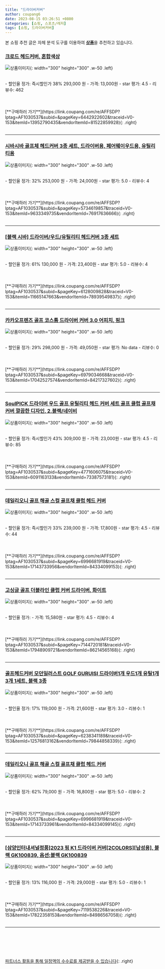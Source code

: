 ```yaml
---
title: "드라이버커버"
author: coupang6
date: 2023-08-15 03:26:51 +0800
categories: [쇼핑, 스포츠/레저]
tags: [쇼핑, 드라이버커버]
---
```


본 쇼핑 추천 글은 자체 분석 도구를 이용하여 [**상품**](https://link.coupang.com/a/bao1ui)을 추천하고 있습니다.

### [크로드 헤드커버, 혼합색상](https://link.coupang.com/re/AFFSDP?lptag=AF1030537&subid=&pageKey=6442922602&traceid=V0-153&itemId=13952790435&vendorItemId=81522859928)

![상품이미지](https://thumbnail9.coupangcdn.com/thumbnails/remote/230x230ex/image/vendor_inventory/2572/ce81b02740260127c3ad65753ae9300ffc0c91ca568380dfca607d66425c.jpg){: width="300" height="300" .w-50 .left}


<br>
- 할인율 정가: 즉시할인가 38%  293,000   원
- 가격: 13,000원
- star 평가: 4.5
- 리뷰수: 462
<br>
<br>
<br>
<br>
[**구매하러 가기**](https://link.coupang.com/re/AFFSDP?lptag=AF1030537&subid=&pageKey=6442922602&traceid=V0-153&itemId=13952790435&vendorItemId=81522859928){: .right}
<br>
<br>

---

### [시바시바 골프체 헤드커버 3종 세트, 드라이버용, 페어웨이우드용, 유틸리티용](https://link.coupang.com/re/AFFSDP?lptag=AF1030537&subid=&pageKey=5734619857&traceid=V0-153&itemId=9633349735&vendorItemId=76917636666)

![상품이미지](https://thumbnail10.coupangcdn.com/thumbnails/remote/230x230ex/image/retail/images/2021/06/25/14/8/c40303be-282f-4a2e-b397-a51fbd885d9e.JPG){: width="300" height="300" .w-50 .left}


<br>
- 할인율 정가: 32%  253,000   원
- 가격: 24,000원
- star 평가: 5.0
- 리뷰수: 4
<br>
<br>
<br>
<br>
[**구매하러 가기**](https://link.coupang.com/re/AFFSDP?lptag=AF1030537&subid=&pageKey=5734619857&traceid=V0-153&itemId=9633349735&vendorItemId=76917636666){: .right}
<br>
<br>

---

### [[블랙 시바] 드라이버/우드/유틸리티 헤드커버 3종 세트](https://link.coupang.com/re/AFFSDP?lptag=AF1030537&subid=&pageKey=6128009828&traceid=V0-153&itemId=11665147663&vendorItemId=78939549837)

![상품이미지](https://thumbnail10.coupangcdn.com/thumbnails/remote/230x230ex/image/vendor_inventory/6b56/789d4502059bde725a51abae412c6e3b013e48d8ca0d06cd1824fc9282a8.JPG){: width="300" height="300" .w-50 .left}


<br>
- 할인율 정가: 61%  130,000   원
- 가격: 23,400원
- star 평가: 5.0
- 리뷰수: 4
<br>
<br>
<br>
<br>
[**구매하러 가기**](https://link.coupang.com/re/AFFSDP?lptag=AF1030537&subid=&pageKey=6128009828&traceid=V0-153&itemId=11665147663&vendorItemId=78939549837){: .right}
<br>
<br>

---

### [카카오프렌즈 골프 코스튬 드라이버 커버 3.0 어피치, 핑크](https://link.coupang.com/re/AFFSDP?lptag=AF1030537&subid=&pageKey=6979034668&traceid=V0-153&itemId=17042527574&vendorItemId=84217327602)

![상품이미지](https://thumbnail6.coupangcdn.com/thumbnails/remote/230x230ex/image/retail/images/2022/12/08/15/9/9b8ff5ce-ced4-4eaa-92f4-e265e7b5c118.png){: width="300" height="300" .w-50 .left}


<br>
- 할인율 정가: 29%  298,000   원
- 가격: 49,050원
- star 평가: No data
- 리뷰수: 0
<br>
<br>
<br>
<br>
[**구매하러 가기**](https://link.coupang.com/re/AFFSDP?lptag=AF1030537&subid=&pageKey=6979034668&traceid=V0-153&itemId=17042527574&vendorItemId=84217327602){: .right}
<br>
<br>

---

### [SoulPICK 드라이버 우드 골프 유틸리티 헤드 커버 세트 골프 클럽 골프채 커버 깔끔한 디자인, 2.블랙/네이비](https://link.coupang.com/re/AFFSDP?lptag=AF1030537&subid=&pageKey=4771606075&traceid=V0-153&itemId=6091163133&vendorItemId=73387573181)

![상품이미지](https://thumbnail6.coupangcdn.com/thumbnails/remote/230x230ex/image/vendor_inventory/1e96/87c0969dfc8413e29f122060f12b93298401c039d6cd004248f72e66c062.jpeg){: width="300" height="300" .w-50 .left}


<br>
- 할인율 정가: 즉시할인가 43%  309,000   원
- 가격: 23,000원
- star 평가: 4.5
- 리뷰수: 85
<br>
<br>
<br>
<br>
[**구매하러 가기**](https://link.coupang.com/re/AFFSDP?lptag=AF1030537&subid=&pageKey=4771606075&traceid=V0-153&itemId=6091163133&vendorItemId=73387573181){: .right}
<br>
<br>

---

### [데일리오니 골프 해골 스컬 골프채 클럽 헤드 커버](https://link.coupang.com/re/AFFSDP?lptag=AF1030537&subid=&pageKey=6996681919&traceid=V0-153&itemId=17143733956&vendorItemId=84334099153)

![상품이미지](https://thumbnail8.coupangcdn.com/thumbnails/remote/230x230ex/image/vendor_inventory/b3d6/bebaf4ec4c1c59bee5a7aa5e863f79b042d300952e270038fe3eccee5196.jpg){: width="300" height="300" .w-50 .left}


<br>
- 할인율 정가: 즉시할인가 33%  239,000   원
- 가격: 17,800원
- star 평가: 4.5
- 리뷰수: 44
<br>
<br>
<br>
<br>
[**구매하러 가기**](https://link.coupang.com/re/AFFSDP?lptag=AF1030537&subid=&pageKey=6996681919&traceid=V0-153&itemId=17143733956&vendorItemId=84334099153){: .right}
<br>
<br>

---

### [고싱글 골프 더블라인 클럽 커버 드라이버, 화이트](https://link.coupang.com/re/AFFSDP?lptag=AF1030537&subid=&pageKey=7144720181&traceid=V0-153&itemId=17948909721&vendorItemId=86214565168)

![상품이미지](https://thumbnail8.coupangcdn.com/thumbnails/remote/230x230ex/image/retail/images/2023/06/08/10/7/6e45906b-63b0-4334-8bff-325d813b1502.jpg){: width="300" height="300" .w-50 .left}


<br>
- 할인율 정가: 
- 가격: 15,580원
- star 평가: 4.5
- 리뷰수: 4
<br>
<br>
<br>
<br>
[**구매하러 가기**](https://link.coupang.com/re/AFFSDP?lptag=AF1030537&subid=&pageKey=7144720181&traceid=V0-153&itemId=17948909721&vendorItemId=86214565168){: .right}
<br>
<br>

---

### [골프헤드커버 모던일러스트 GOLF GURUISI 드라이버1개 우드1개 유틸1개 3개 1세트, 블랙 3종](https://link.coupang.com/re/AFFSDP?lptag=AF1030537&subid=&pageKey=6238341189&traceid=V0-153&itemId=12576813162&vendorItemId=79844858339)

![상품이미지](https://thumbnail7.coupangcdn.com/thumbnails/remote/230x230ex/image/vendor_inventory/c88a/a44c76f2be2ff4fb5614672c045b08a033da3ca92b392f453a066af2624c.jpg){: width="300" height="300" .w-50 .left}


<br>
- 할인율 정가: 17%  119,000   원
- 가격: 21,600원
- star 평가: 3.0
- 리뷰수: 1
<br>
<br>
<br>
<br>
[**구매하러 가기**](https://link.coupang.com/re/AFFSDP?lptag=AF1030537&subid=&pageKey=6238341189&traceid=V0-153&itemId=12576813162&vendorItemId=79844858339){: .right}
<br>
<br>

---

### [데일리오니 골프 해골 스컬 골프채 클럽 헤드 커버](https://link.coupang.com/re/AFFSDP?lptag=AF1030537&subid=&pageKey=6996681919&traceid=V0-153&itemId=17143733961&vendorItemId=84334099145)

![상품이미지](https://thumbnail9.coupangcdn.com/thumbnails/remote/230x230ex/image/vendor_inventory/e4fb/6f1e66c5dd5b0c15e2dd6224830f54f502ee524d382f2985af0831e4400a.jpg){: width="300" height="300" .w-50 .left}


<br>
- 할인율 정가: 62%  79,000   원
- 가격: 16,800원
- star 평가: 5.0
- 리뷰수: 2
<br>
<br>
<br>
<br>
[**구매하러 가기**](https://link.coupang.com/re/AFFSDP?lptag=AF1030537&subid=&pageKey=6996681919&traceid=V0-153&itemId=17143733961&vendorItemId=84334099145){: .right}
<br>
<br>

---

### [[삼양인터내셔널정품]2023 핑 K1 드라이버 커버[2COLORS][남성용], 블랙 GK100839, 옵션:블랙 GK100839](https://link.coupang.com/re/AFFSDP?lptag=AF1030537&subid=&pageKey=7119538226&traceid=V0-153&itemId=17822358153&vendorItemId=84986567058)

![상품이미지](https://thumbnail8.coupangcdn.com/thumbnails/remote/230x230ex/image/vendor_inventory/d3d1/e17dc642d717ad1ac0da782f9b40b1f93a1b55cdbe871aacf3de0042fb05.jpg){: width="300" height="300" .w-50 .left}


<br>
- 할인율 정가: 13%  116,000   원
- 가격: 29,000원
- star 평가: 5.0
- 리뷰수: 1
<br>
<br>
<br>
<br>
[**구매하러 가기**](https://link.coupang.com/re/AFFSDP?lptag=AF1030537&subid=&pageKey=7119538226&traceid=V0-153&itemId=17822358153&vendorItemId=84986567058){: .right}
<br>
<br>

---
<br><br><br><br><br> [파트너스 활동을 통해 일정액의 수수료를 제공받을 수 있습니다](https://link.coupang.com/a/bao1ui){: .right}